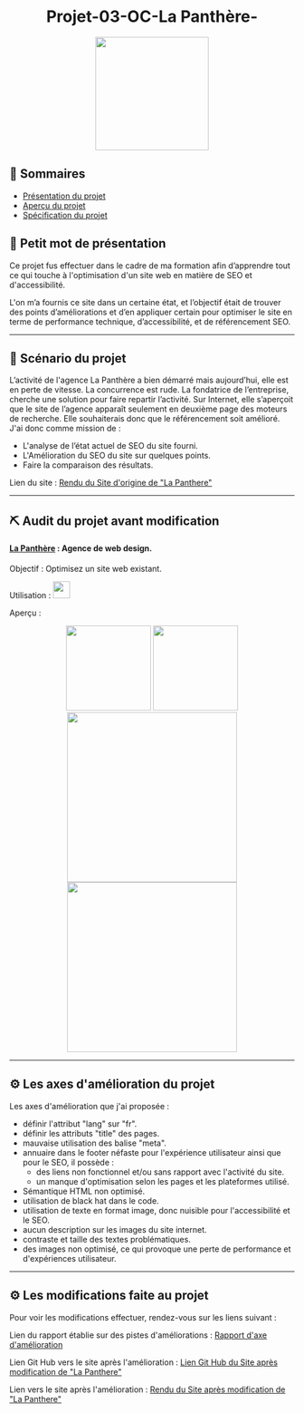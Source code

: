 <h1 align="center">Projet-03-OC-La Panthère-</h1>

<div align="center"><img height="200" src="https://i31.servimg.com/u/f31/13/52/99/79/logo_l10.png"></div>

## 📝 Sommaires

- [Présentation du projet](#présentation)
- [Aperçu du projet](#projet)
- [Spécification du projet](#specification)

## 💭 Petit mot de présentation <a name = "présentation"></a>

Ce projet fus effectuer dans le cadre de ma formation afin d’apprendre tout ce qui touche à l'optimisation d'un site web en matière de SEO et d'accessibilité.

L'on m’a fournis ce site dans un certaine état, et l’objectif était de trouver des points d’améliorations et d’en appliquer certain pour optimiser le site en terme de performance technique, d’accessibilité, et de référencement SEO.

---

## :movie_camera: Scénario du projet

L’activité de l'agence La Panthère a bien démarré mais aujourd’hui, elle est en perte de vitesse. La concurrence est rude. La fondatrice de l’entreprise, cherche une solution pour faire repartir l’activité. Sur Internet, elle s’aperçoit que le site de l’agence apparaît seulement en deuxième page des moteurs de recherche. Elle souhaiterais donc que le référencement soit amélioré.
J'ai donc comme mission de :

- L'analyse de l’état actuel de SEO du site fourni.
- L'Amélioration du SEO du site sur quelques points.
- Faire la comparaison des résultats.

Lien du site : [Rendu du Site d'origine de "La Panthere"](https://sheppardshepp.github.io/Starting-website-2-initial/)

---

## ⛏️ Audit du projet avant modification <a name = "projet"></a>

#### [La Panthère](https://sheppardshepp.github.io/Starting-website-2-initial/) <a name = "lapanthere"></a> : Agence de web design.

Objectif : Optimisez un site web existant.

Utilisation : <img height="30" src="https://i31.servimg.com/u/f31/13/52/99/79/logo_h11.png">

Aperçu :

<div align="center"><img height="150" src="https://i31.servimg.com/u/f31/13/52/99/79/site_d10.png"> <img height="150" src="https://i31.servimg.com/u/f31/13/52/99/79/site_d11.png"> <img height="300" src="https://i31.servimg.com/u/f31/13/52/99/79/site_d10.jpg"> <img height="300" src="https://i31.servimg.com/u/f31/13/52/99/79/site_d12.png"></div>

---

## :gear: Les axes d'amélioration du projet <a name = "specification"></a>

Les axes d'amélioration que j'ai proposée :

- définir l'attribut "lang" sur "fr".
- définir les attributs "title" des pages.
- mauvaise utilisation des balise "meta".
- annuaire dans le footer néfaste pour l'expérience utilisateur ainsi que pour le SEO, il possède :
  - des liens non fonctionnel et/ou sans rapport avec l'activité du site.
  - un manque d'optimisation selon les pages et les plateformes utilisé.
- Sémantique HTML non optimisé.
- utilisation de black hat dans le code.
- utilisation de texte en format image, donc nuisible pour l'accessibilité et le SEO.
- aucun description sur les images du site internet.
- contraste et taille des textes problématiques.
- des images non optimisé, ce qui provoque une perte de performance et d'expériences utilisateur.

---

## :gear: Les modifications faite au projet <a name = "amelioration"></a>

Pour voir les modifications effectuer, rendez-vous sur les liens suivant :

Lien du rapport établie sur des pistes d'améliorations : [Rapport d'axe d'amélioration](https://drive.google.com/file/d/1nsx-KxDRQk3YTt3E-iGQbsbZXRxyjidV/view?usp=sharing)

Lien Git Hub vers le site après l'amélioration : [Lien Git Hub du Site après modification de "La Panthere"](https://github.com/SheppardShepp/Starting-website-2-ameliore)

Lien vers le site après l'amélioration : [Rendu du Site après modification de "La Panthere"](https://sheppardshepp.github.io/Starting-website-2-ameliore/)

